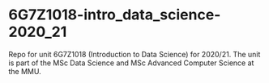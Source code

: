 # 6G7Z1018-intro_data_science-2020_21
Repo for unit 6G7Z1018 (Introduction to Data Science) for 2020/21. The unit is part of the MSc Data Science and MSc Advanced Computer Science at the MMU.

